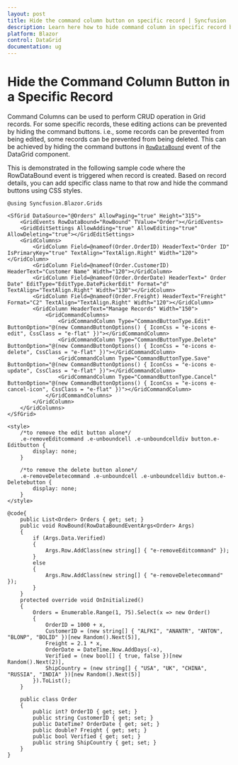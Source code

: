 ```yaml
---
layout: post
title: Hide the command column button on specific record | Syncfusion
description: Learn here how to hide command column in specific record based on its detail record in Syncfusion Blazor DataGrid.
platform: Blazor
control: DataGrid
documentation: ug
---
```


# Hide the Command Column Button in a Specific Record

Command Columns can be used to perform CRUD operation in Grid records. For some specific records, these editing actions can be prevented by hiding the command buttons. i.e., some records can be prevented from being edited, some records can be prevented from being deleted. This can be achieved by hiding the command buttons in [`RowDataBound`](https://blazor.syncfusion.com/documentation/datagrid/events#rowdatabound) event of the DataGrid component.

This is demonstrated in the following sample code where the RowDataBound event is triggered when record is created. Based on record details, you can add specific class name to that row and hide the command buttons using CSS styles.

```cshtml
@using Syncfusion.Blazor.Grids

<SfGrid DataSource="@Orders" AllowPaging="true" Height="315">
    <GridEvents RowDataBound="RowBound" TValue="Order"></GridEvents>
    <GridEditSettings AllowAdding="true" AllowEditing="true" AllowDeleting="true"></GridEditSettings>
    <GridColumns>
        <GridColumn Field=@nameof(Order.OrderID) HeaderText="Order ID" IsPrimaryKey="true" TextAlign="TextAlign.Right" Width="120"></GridColumn>
        <GridColumn Field=@nameof(Order.CustomerID) HeaderText="Customer Name" Width="120"></GridColumn>
        <GridColumn Field=@nameof(Order.OrderDate) HeaderText=" Order Date" EditType="EditType.DatePickerEdit" Format="d" TextAlign="TextAlign.Right" Width="130"></GridColumn>
        <GridColumn Field=@nameof(Order.Freight) HeaderText="Freight" Format="C2" TextAlign="TextAlign.Right" Width="120"></GridColumn>
        <GridColumn HeaderText="Manage Records" Width="150">
            <GridCommandColumns>
                <GridCommandColumn Type="CommandButtonType.Edit" ButtonOption="@(new CommandButtonOptions() { IconCss = "e-icons e-edit", CssClass = "e-flat" })"></GridCommandColumn>
                <GridCommandColumn Type="CommandButtonType.Delete" ButtonOption="@(new CommandButtonOptions() { IconCss = "e-icons e-delete", CssClass = "e-flat" })"></GridCommandColumn>
                <GridCommandColumn Type="CommandButtonType.Save" ButtonOption="@(new CommandButtonOptions() { IconCss = "e-icons e-update", CssClass = "e-flat" })"></GridCommandColumn>
                <GridCommandColumn Type="CommandButtonType.Cancel" ButtonOption="@(new CommandButtonOptions() { IconCss = "e-icons e-cancel-icon", CssClass = "e-flat" })"></GridCommandColumn>
            </GridCommandColumns>
        </GridColumn>
    </GridColumns>
</SfGrid>

<style>
    /*to remove the edit button alone*/
    .e-removeEditcommand .e-unboundcell .e-unboundcelldiv button.e-Editbutton {
        display: none;
    }

    /*to remove the delete button alone*/
    .e-removeDeletecommand .e-unboundcell .e-unboundcelldiv button.e-Deletebutton {
        display: none;
    }
</style>

@code{
    public List<Order> Orders { get; set; }
    public void RowBound(RowDataBoundEventArgs<Order> Args)
    {
        if (Args.Data.Verified)
        {
            Args.Row.AddClass(new string[] { "e-removeEditcommand" });
        }
        else
        {
            Args.Row.AddClass(new string[] { "e-removeDeletecommand" });
        }
    }
    protected override void OnInitialized()
    {
        Orders = Enumerable.Range(1, 75).Select(x => new Order()
        {
            OrderID = 1000 + x,
            CustomerID = (new string[] { "ALFKI", "ANANTR", "ANTON", "BLONP", "BOLID" })[new Random().Next(5)],
            Freight = 2.1 * x,
            OrderDate = DateTime.Now.AddDays(-x),
            Verified = (new bool[] { true, false })[new Random().Next(2)],
            ShipCountry = (new string[] { "USA", "UK", "CHINA", "RUSSIA", "INDIA" })[new Random().Next(5)]
        }).ToList();
    }

    public class Order
    {
        public int? OrderID { get; set; }
        public string CustomerID { get; set; }
        public DateTime? OrderDate { get; set; }
        public double? Freight { get; set; }
        public bool Verified { get; set; }
        public string ShipCountry { get; set; }
    }
}
```

<!-- {% previewsample "https://blazorplayground.syncfusion.com/embed/LDBUNHVcTUvXFOhe?appbar=false&editor=false&result=true&errorlist=false&theme=bootstrap5" %} -->